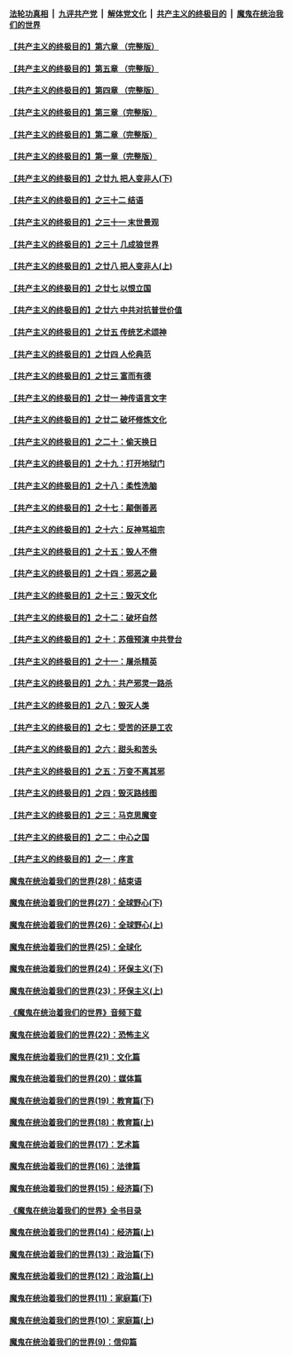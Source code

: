 ####  [法轮功真相](../../../../basic/blob/master/README.md?t=06051431) &nbsp;|&nbsp; [九评共产党](../../../../9ping.md/blob/master/README.md?t=06051431) &nbsp;|&nbsp; [解体党文化](../../../../jtdwh.md/blob/master/README.md?t=06051431)  &nbsp;|&nbsp; [共产主义的终极目的](../../../../gczydzjmd.md/blob/master/README.md?t=06051431) &nbsp;|&nbsp; [魔鬼在统治我们的世界](../../../../mgztzwmdsj.md/blob/master/README.md?t=06051431) 

#### [【共产主义的终极目的】第六章 （完整版）](../pages/nsc422/n11428913.md?t=06051431) 

#### [【共产主义的终极目的】第五章 （完整版）](../pages/nsc422/n11428912.md?t=06051431) 

#### [【共产主义的终极目的】第四章 （完整版）](../pages/nsc422/n11428907.md?t=06051431) 

#### [【共产主义的终极目的】第三章（完整版）](../pages/nsc422/n11428848.md?t=06051431) 

#### [【共产主义的终极目的】第二章（完整版）](../pages/nsc422/n11428831.md?t=06051431) 

#### [【共产主义的终极目的】第一章（完整版）](../pages/nsc422/n11417651.md?t=06051431) 

#### [【共产主义的终极目的】之廿九 把人变非人(下)](../pages/nsc422/n11344140.md?t=06051431) 

#### [【共产主义的终极目的】之三十二 结语](../pages/nsc422/n11360535.md?t=06051431) 

#### [【共产主义的终极目的】之三十一 末世景观](../pages/nsc422/n11351129.md?t=06051431) 

#### [【共产主义的终极目的】之三十 几成狼世界](../pages/nsc422/n11348280.md?t=06051431) 

#### [【共产主义的终极目的】之廿八 把人变非人(上)](../pages/nsc422/n11340492.md?t=06051431) 

#### [【共产主义的终极目的】之廿七 以恨立国](../pages/nsc422/n11336944.md?t=06051431) 

#### [【共产主义的终极目的】之廿六 中共对抗普世价值](../pages/nsc422/n11324785.md?t=06051431) 

#### [【共产主义的终极目的】之廿五 传统艺术颂神](../pages/nsc422/n11296396.md?t=06051431) 

#### [【共产主义的终极目的】之廿四 人伦典范](../pages/nsc422/n11296397.md?t=06051431) 

#### [【共产主义的终极目的】之廿三 富而有德](../pages/nsc422/n11283598.md?t=06051431) 

#### [【共产主义的终极目的】之廿一 神传语言文字](../pages/nsc422/n11263265.md?t=06051431) 

#### [【共产主义的终极目的】之廿二 破坏修炼文化](../pages/nsc422/n11245728.md?t=06051431) 

#### [【共产主义的终极目的】之二十：偷天换日](../pages/nsc422/n11238846.md?t=06051431) 

#### [【共产主义的终极目的】之十九：打开地狱门](../pages/nsc422/n11206376.md?t=06051431) 

#### [【共产主义的终极目的】之十八：柔性洗脑](../pages/nsc422/n11199994.md?t=06051431) 

#### [【共产主义的终极目的】之十七：颠倒善恶](../pages/nsc422/n11179782.md?t=06051431) 

#### [【共产主义的终极目的】之十六：反神骂祖宗](../pages/nsc422/n11166798.md?t=06051431) 

#### [【共产主义的终极目的】之十五：毁人不倦](../pages/nsc422/n11166792.md?t=06051431) 

#### [【共产主义的终极目的】之十四：邪恶之最](../pages/nsc422/n11150249.md?t=06051431) 

#### [【共产主义的终极目的】之十三：毁灭文化](../pages/nsc422/n11135227.md?t=06051431) 

#### [【共产主义的终极目的】之十二：破坏自然](../pages/nsc422/n11135214.md?t=06051431) 

#### [【共产主义的终极目的】之十：苏俄预演 中共登台](../pages/nsc422/n11118424.md?t=06051431) 

#### [【共产主义的终极目的】之十一：屠杀精英](../pages/nsc422/n11118442.md?t=06051431) 

#### [【共产主义的终极目的】之九：共产邪灵一路杀](../pages/nsc422/n11114139.md?t=06051431) 

#### [【共产主义的终极目的】之八：毁灭人类](../pages/nsc422/n11108503.md?t=06051431) 

#### [【共产主义的终极目的】之七：受苦的还是工农](../pages/nsc422/n11101809.md?t=06051431) 

#### [【共产主义的终极目的】之六：甜头和苦头](../pages/nsc422/n11096971.md?t=06051431) 

#### [【共产主义的终极目的】之五：万变不离其邪](../pages/nsc422/n11091285.md?t=06051431) 

#### [【共产主义的终极目的】之四：毁灭路线图](../pages/nsc422/n11086284.md?t=06051431) 

#### [【共产主义的终极目的】之三：马克思魔变](../pages/nsc422/n11061941.md?t=06051431) 

#### [【共产主义的终极目的】之二：中心之国](../pages/nsc422/n11047728.md?t=06051431) 

#### [【共产主义的终极目的】之一：序言](../pages/nsc422/n11086077.md?t=06051431) 

#### [魔鬼在统治着我们的世界(28)：结束语](../pages/nsc422/n10936246.md?t=06051431) 

#### [魔鬼在统治着我们的世界(27)：全球野心(下)](../pages/nsc422/n10928319.md?t=06051431) 

#### [魔鬼在统治着我们的世界(26)：全球野心(上)](../pages/nsc422/n10900318.md?t=06051431) 

#### [魔鬼在统治着我们的世界(25)：全球化](../pages/nsc422/n10788205.md?t=06051431) 

#### [魔鬼在统治着我们的世界(24)：环保主义(下)](../pages/nsc422/n10695307.md?t=06051431) 

#### [魔鬼在统治着我们的世界(23)：环保主义(上)](../pages/nsc422/n10688613.md?t=06051431) 

#### [《魔鬼在统治着我们的世界》音频下载](../pages/nsc422/n10635553.md?t=06051431) 

#### [魔鬼在统治着我们的世界(22)：恐怖主义](../pages/nsc422/n10614727.md?t=06051431) 

#### [魔鬼在统治着我们的世界(21)：文化篇](../pages/nsc422/n10597706.md?t=06051431) 

#### [魔鬼在统治着我们的世界(20)：媒体篇](../pages/nsc422/n10586579.md?t=06051431) 

#### [魔鬼在统治着我们的世界(19)：教育篇(下)](../pages/nsc422/n10564808.md?t=06051431) 

#### [魔鬼在统治着我们的世界(18)：教育篇(上)](../pages/nsc422/n10526970.md?t=06051431) 

#### [魔鬼在统治着我们的世界(17)：艺术篇](../pages/nsc422/n10499093.md?t=06051431) 

#### [魔鬼在统治着我们的世界(16)：法律篇](../pages/nsc422/n10485969.md?t=06051431) 

#### [魔鬼在统治着我们的世界(15)：经济篇(下)](../pages/nsc422/n10469975.md?t=06051431) 

#### [《魔鬼在统治着我们的世界》全书目录](../pages/nsc422/n10464261.md?t=06051431) 

#### [魔鬼在统治着我们的世界(14)：经济篇(上)](../pages/nsc422/n10457370.md?t=06051431) 

#### [魔鬼在统治着我们的世界(13)：政治篇(下)](../pages/nsc422/n10448270.md?t=06051431) 

#### [魔鬼在统治着我们的世界(12)：政治篇(上)](../pages/nsc422/n10444576.md?t=06051431) 

#### [魔鬼在统治着我们的世界(11)：家庭篇(下)](../pages/nsc422/n10440961.md?t=06051431) 

#### [魔鬼在统治着我们的世界(10)：家庭篇(上)](../pages/nsc422/n10435448.md?t=06051431) 

#### [魔鬼在统治着我们的世界(9)：信仰篇](../pages/nsc422/n10432159.md?t=06051431) 

